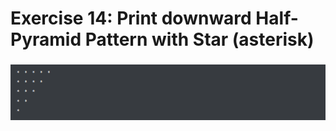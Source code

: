 # Exercise 14: Print downward Half-Pyramid Pattern with Star (asterisk) #
### ###

![exercise14](https://github.com/nmikelis/python_exercises/blob/main/docs/images/exercise14.png?raw=true)


